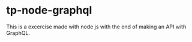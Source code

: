 # tp-node-graphql

This is a excercise made with node js with the end of making an API with GraphQL.
